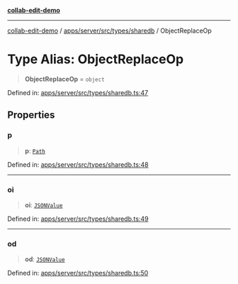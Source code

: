 [**collab-edit-demo**](../../../../../../README.md)

***

[collab-edit-demo](../../../../../../README.md) / [apps/server/src/types/sharedb](../README.md) / ObjectReplaceOp

# Type Alias: ObjectReplaceOp

> **ObjectReplaceOp** = `object`

Defined in: [apps/server/src/types/sharedb.ts:47](https://github.com/austyle-io/pub-sub-demo/blob/facd25f09850fc4e78e94ce267c52e173d869933/apps/server/src/types/sharedb.ts#L47)

## Properties

### p

> **p**: [`Path`](Path.md)

Defined in: [apps/server/src/types/sharedb.ts:48](https://github.com/austyle-io/pub-sub-demo/blob/facd25f09850fc4e78e94ce267c52e173d869933/apps/server/src/types/sharedb.ts#L48)

***

### oi

> **oi**: [`JSONValue`](JSONValue.md)

Defined in: [apps/server/src/types/sharedb.ts:49](https://github.com/austyle-io/pub-sub-demo/blob/facd25f09850fc4e78e94ce267c52e173d869933/apps/server/src/types/sharedb.ts#L49)

***

### od

> **od**: [`JSONValue`](JSONValue.md)

Defined in: [apps/server/src/types/sharedb.ts:50](https://github.com/austyle-io/pub-sub-demo/blob/facd25f09850fc4e78e94ce267c52e173d869933/apps/server/src/types/sharedb.ts#L50)
